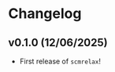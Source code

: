 # Changelog

<!--next-version-placeholder-->

## v0.1.0 (12/06/2025)

- First release of `scmrelax`!